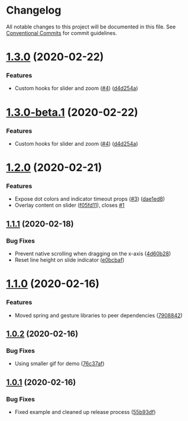 # Changelog

All notable changes to this project will be documented in this file. See
[Conventional Commits](https://conventionalcommits.org) for commit guidelines.

# [1.3.0](https://github.com/skozer/react-instagram-zoom-slider/compare/v1.2.0...v1.3.0) (2020-02-22)


### Features

* Custom hooks for slider and zoom ([#4](https://github.com/skozer/react-instagram-zoom-slider/issues/4)) ([d4d254a](https://github.com/skozer/react-instagram-zoom-slider/commit/d4d254a89b8c8319e5a51150028f9ed2852fd780))

# [1.3.0-beta.1](https://github.com/skozer/react-instagram-zoom-slider/compare/v1.2.0...v1.3.0-beta.1) (2020-02-22)


### Features

* Custom hooks for slider and zoom ([#4](https://github.com/skozer/react-instagram-zoom-slider/issues/4)) ([d4d254a](https://github.com/skozer/react-instagram-zoom-slider/commit/d4d254a89b8c8319e5a51150028f9ed2852fd780))

# [1.2.0](https://github.com/skozer/react-instagram-zoom-slider/compare/v1.1.1...v1.2.0) (2020-02-21)


### Features

* Expose dot colors and indicator timeout props ([#3](https://github.com/skozer/react-instagram-zoom-slider/issues/3)) ([dae1ed8](https://github.com/skozer/react-instagram-zoom-slider/commit/dae1ed82da7e9307e75278ba3dbd7fdc21f52717))
* Overlay content on slider ([f05fd11](https://github.com/skozer/react-instagram-zoom-slider/commit/f05fd1120ecb1514e581668e4808f19ab05088cb)), closes [#1](https://github.com/skozer/react-instagram-zoom-slider/issues/1)

## [1.1.1](https://github.com/skozer/react-instagram-zoom-slider/compare/v1.1.0...v1.1.1) (2020-02-18)


### Bug Fixes

* Prevent native scrolling when dragging on the x-axis ([4d60b28](https://github.com/skozer/react-instagram-zoom-slider/commit/4d60b28297a91883422a8890c50c8d8f4deb8931))
* Reset line height on slide indicator ([e0bcbaf](https://github.com/skozer/react-instagram-zoom-slider/commit/e0bcbaf7df6b0abb57a00235d87b98183df8a97a))

# [1.1.0](https://github.com/skozer/react-instagram-zoom-slider/compare/v1.0.2...v1.1.0) (2020-02-16)


### Features

* Moved spring and gesture libraries to peer dependencies ([7908842](https://github.com/skozer/react-instagram-zoom-slider/commit/7908842d5377efb6a0b87a1e9072db434a1856ff))

## [1.0.2](https://github.com/skozer/react-instagram-zoom-slider/compare/v1.0.1...v1.0.2) (2020-02-16)


### Bug Fixes

* Using smaller gif for demo ([76c37af](https://github.com/skozer/react-instagram-zoom-slider/commit/76c37af354a4483dde3fbfc090ddb9b007a2178f))

## [1.0.1](https://github.com/skozer/react-instagram-zoom-slider/compare/v1.0.0...v1.0.1) (2020-02-16)


### Bug Fixes

* Fixed example and cleaned up release process ([55b93df](https://github.com/skozer/react-instagram-zoom-slider/commit/55b93df460489633d7553f315476e89f88705f4e))
